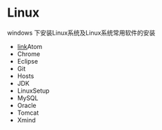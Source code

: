 # Linux
windows 下安装Linux系统及Linux系统常用软件的安装
- [link](http://https://github.com/xueyuanxueyuan/Linux/edit/master/Atom/README.md/)Atom
- Chrome
- Eclipse
- Git
- Hosts
- JDK
- LinuxSetup
- MySQL
- Oracle
- Tomcat
- Xmind
